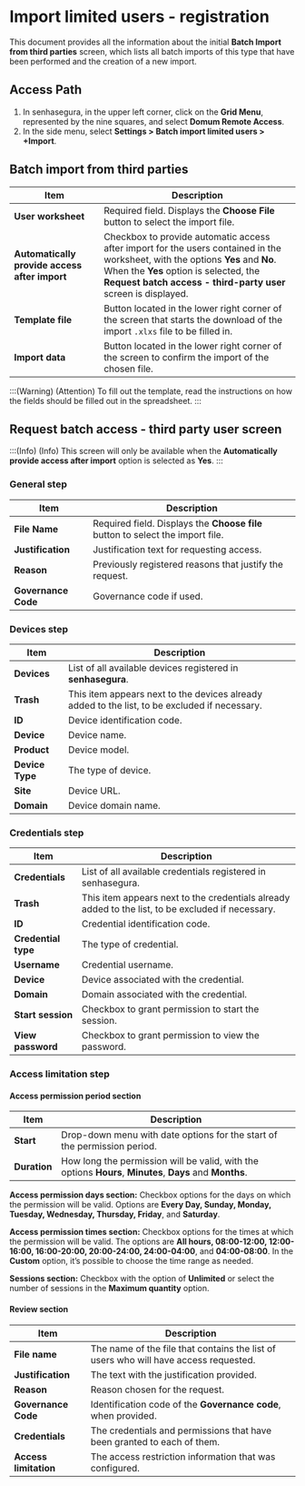 # Import limited users - registration

This document provides all the information about the initial **Batch Import from third parties** screen, which lists all batch imports of this type that have been performed and the creation of a new import.

## Access Path

1. In senhasegura, in the upper left corner, click on the **Grid Menu**, represented by the nine squares, and select **Domum Remote Access**.
2. In the side menu, select **Settings > Batch import limited users > +Import**.

## Batch import from third parties

| Item | Description |
|---|---|
| **User worksheet** | Required field. Displays the **Choose File** button to select the import file. |
| **Automatically provide access after import** | Checkbox to provide automatic access after import for the users contained in the worksheet, with the options **Yes** and **No**. When the **Yes** option is selected, the **Request batch access - third-party user** screen is displayed. |
| **Template file** | Button located in the lower right corner of the screen that starts the download of the import `.xlxs` file to be filled in. |
| **Import data** | Button located in the lower right corner of the screen to confirm the import of the chosen file. |

<!-- Fix callout -->
:::(Warning) (Attention)
To fill out the template, read the instructions on how the fields should be filled out in the spreadsheet.
:::

## Request batch access - third party user screen

<!-- Fix callout -->
:::(Info) (Info)
This screen will only be available when the **Automatically provide access after import** option is selected as **Yes**.
:::

### **General step**

| Item | Description |
|---|---|
| **File Name** | Required field. Displays the **Choose file** button to select the import file. |
| **Justification** | Justification text for requesting access. |
| **Reason** | Previously registered reasons that justify the request. |
| **Governance Code** | Governance code if used. |

### **Devices step**

| Item | Description |
|---|---|
| **Devices** | List of all available devices registered in **senhasegura**. |
| **Trash** | This item appears next to the devices already added to the list, to be excluded if necessary. |
| **ID** | Device identification code. |
| **Device** | Device name. |
| **Product** | Device model. |
| **Device Type** | The type of device. |
| **Site** | Device URL. |
| **Domain** | Device domain name. |

### **Credentials step**

| Item | Description |
|---|---|
| **Credentials** | List of all available credentials registered in senhasegura. |
| **Trash** | This item appears next to the credentials already added to the list, to be excluded if necessary. |
| **ID** | Credential identification code. |
| **Credential type** | The type of credential. |
| **Username** | Credential username. |
| **Device** | Device associated with the credential. |
| **Domain** | Domain associated with the credential. |
| **Start session** | Checkbox to grant permission to start the session. |
| **View password** | Checkbox to grant permission to view the password. |

### **Access limitation step**

#### **Access permission period section**

| Item | Description |
|---|---|
| **Start** | Drop-down menu with date options for the start of the permission period. |
| **Duration** | How long the permission will be valid, with the options **Hours**, **Minutes**, **Days** and **Months**. |

**Access permission days section:** Checkbox options for the days on which the permission will be valid. Options are **Every Day, Sunday, Monday, Tuesday, Wednesday, Thursday, Friday**, and **Saturday**.

**Access permission times section:** Checkbox options for the times at which the permission will be valid. The options are **All hours, 08:00-12:00, 12:00-16:00, 16:00-20:00, 20:00-24:00, 24:00-04:00**, and **04:00-08:00**. In the **Custom** option, it’s possible to choose the time range as needed.

**Sessions section:** Checkbox with the option of **Unlimited** or select the number of sessions in the **Maximum quantity** option.

#### **Review section**

| Item | Description |
|---|---|
| **File name** | The name of the file that contains the list of users who will have access requested. |
| **Justification** | The text with the justification provided. |
| **Reason** | Reason chosen for the request. |
| **Governance Code** | Identification code of the **Governance code**, when provided. |
| **Credentials** | The credentials and permissions that have been granted to each of them. |
| **Access limitation** | The access restriction information that was configured. |
